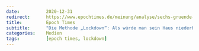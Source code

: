 ```yaml
---
date:          2020-12-31
redirect:      https://www.epochtimes.de/meinung/analyse/sechs-gruende-warum-die-methode-lockdown-falsch-ist-a3413687.html
title:         Epoch Times
subtitle:      "Die Methode „Lockdown“: Als würde man sein Haus niederbrennen, um ein Wespennest zu beseitigen"
categories:    Medien
tags:          [epoch times, lockdown]
---
```

